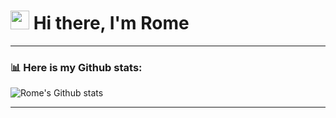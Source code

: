 # <img src="https://media1.tenor.com/images/f38bd4f0ae23b4d7d594c388ab4f09ed/tenor.gif?itemid=12359359" width="30"/> Hi there, I'm Rome

---

### 📊 Here is my Github stats:
<img alt="Rome's Github stats" src="https://github-readme-stats.vercel.app/api?username=whire-coder&show_icons=true&hide_border=true&theme=dracula" /> 

---
